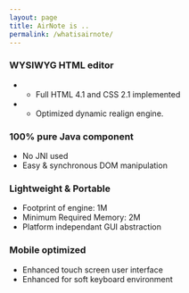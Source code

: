 ```yaml
---
layout: page
title: AirNote is ..
permalink: /whatisairnote/
---
```



### WYSIWYG HTML editor

*  - Full HTML 4.1 and CSS 2.1 implemented
*  - Optimized dynamic realign engine.

### 100% pure Java component

  - No JNI used
  - Easy & synchronous DOM manipulation

### Lightweight & Portable

  - Footprint of engine: 1M
  - Minimum Required Memory: 2M
  - Platform independant GUI abstraction

### Mobile optimized

  - Enhanced touch screen user interface
  - Enhanced for soft keyboard environment
